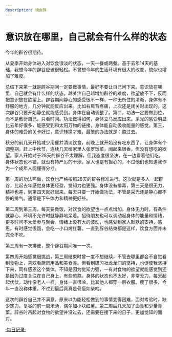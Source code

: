 ```yaml
---
description: 境自殊
---
```


# 意识放在哪里，自己就会有什么样的状态

今年的辟谷很期待。

从夏季开始身体进入对饮食很淡的状态，一天一餐或两餐。基于去年14天的基础，我想今年的辟谷应该很轻松。不曾想今年的生活环境有很大的改变，貌似也增加了难度。

总结下来第一就是辟谷期间一定要做事情，最好不要让自己闲下来。意识放在哪里，自己就会有什么样的状态。越关注自己越增加辟谷的难度，欲望放不下，反而把意识放在欲望上。辟谷期间静心的感受很不一样，一种无所住的清晰，身体有不舒服的地方，几分钟就能反应出来。比如右肩背疼痛，上次还是闭关时出现的。这次辟谷只要开始静坐就能感受到。身体在自动调整了。第二，功法一定要做到位，而不是敷衍自己，只看时间。功法做得如何，身体立马反应出来。采光的感受明显比去年好很多，能感受到和太阳万物的链接，身体能自动吸收能量的感觉。第三，身体的难受的关卡好过，意识转换才难，最笨的办法就是：熬过去。

秋分的前几天开始减少用餐并清淡饮食，前晚上就开始没有吃东西了，让身体有个调整期。赶上中秋节，连续几天给家里人张罗饭菜，闻起来很香，但没有想吃的欲望。家人开始对于28天的辟谷不太理解，但我态度很坚决，在一边看着他们吃，身体状态也不错，就没有特严厉的干涉。家人也是有担心的，不过他们也知道我作为一个成年人能懂得分寸。

第一周的功法照做，饮食也严格按照28天的辟谷标准进行。这次就是多人一起辟谷，比起去年感觉身体更轻盈，觉知力也更强。身体没有排毒，第三天是很无力，精神也差，到第四天就好起来。每天只要一开始做功法，不管是采光还是静心都不停的排气。通常是下午体力和精神更好些。

第二周到第三周，每天要做饭，对饮食的欲望也一点点增加。身体无力时，有条件就静心，环境不允许时就静静地呆着。招待朋友也可以调动起身体的能量和情绪，更多时间不太爱参与聚会。情绪上没有大的波动，也感受到家人默默的支持，感恩。有时感觉很饿，会吃一小口烤红薯。一直到辟谷结束都是这样，饮食方面并未完全不吃。

第三周有一次排便，整个辟谷期间唯一一次。

第四周开始感觉很挑战，第三周结束时曾一度不想继续，不管去哪里都会不自觉看到食物上，喜欢看厨房用品和美食类。但看到研习社龙龙们的坚持，也促使我坚持下来，同样感恩这个集体。不知是因为觉知力强，一有对食物的欲望就能感觉到还是因为过度关注在自己身上，有些煎熬。身体的状态也不太好，非常无力，每天起起伏伏，动作像老人一样。身体一直很冷，比其他人都穿一层衣服。瘦了很多，今年一直没称体重，不过到最后真真是骨瘦如柴哈。

这次的辟谷自己并不满意，原来以为能轻松做到的事情变得困难，面对考验时，缺少定力。复谷的前一周米汤，偶尔加小块红薯。第二周后几天加了面食和少量青菜。辟谷时吊起对食物的欲望并没过去，还需要在接下来的日子，更加觉知的面对。

[·每日记录·](https://zhonghebiguriji.gitbook.io/index/untitled-1/zhong-he-pi-gu-mei-ri-ji-lu-jing-zi-shu)

